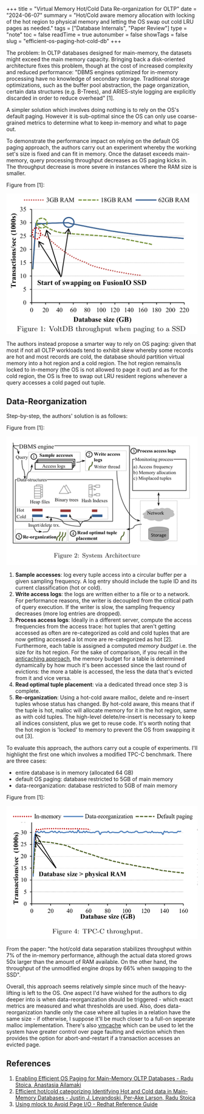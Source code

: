 +++
title = "Virtual Memory Hot/Cold Data Re-organization for OLTP"
date = "2024-06-07"
summary = "Hot/Cold aware memory allocation with locking of the hot region to physical memory and letting the OS swap out cold LRU pages as needed."
tags = ["Database Internals", "Paper Review"]
type = "note"
toc = false
readTime = true
autonumber = false
showTags = false
slug = "efficient-os-paging-hot-cold-db"
+++

The problem: In OLTP databases designed for main-memory, the datasets might
exceed the main memory capacity. Bringing back a disk-oriented architecture
fixes this problem, though at the cost of increased complexity and reduced
performance: "DBMS engines optimized for in-memory processing have no knowledge
of secondary storage. Traditional storage optimizations, such as the buffer pool
abstraction, the page organization, certain data structures (e.g. B-Trees), and
ARIES-style logging are explicitly discarded in order to reduce overhead" [1].

A simpler solution which involves doing nothing is to rely on the OS's default
paging. However it is sub-optimal since the OS can only use coarse-grained
metrics to determine what to keep in-memory and what to page out.

To demonstrate the performance impact on relying on the default OS paging
approach, the authors carry out an experiment whereby the working set's size is
fixed and can fit in memory. Once the dataset exceeds main-memory, query
processing throughput decreases as OS paging kicks in. The throughput decrease
is more severe in instances where the RAM size is smaller.

Figure from [1]:

![figure 1](images/figure_1.png)

The authors instead propose a smarter way to rely on OS paging: given that most
if not all OLTP workloads tend to exhibit skew whereby some records are hot and
most records are cold, the database should partition virtual memory into a hot
region and a cold region. The hot region remains/is locked to in-memory (the OS
is not allowed to page it out) and as for the cold region, the OS is free to
swap out LRU resident regions whenever a query accesses a cold paged out tuple.

## Data-Reorganization

Step-by-step, the authors' solution is as follows:

Figure from [1]:

![figure 2](images/figure_2_system_architecture.png)

1. **Sample accesses**: log every tuple access into a circular buffer per a
   given sampling frequency. A log entry should include the tuple ID and its
   current classification (hot or cold).
2. **Write access logs**: the logs are written either to a file or to a network.
   For performance reasons, the writer is decoupled from the critical path of
   query execution. If the writer is slow, the sampling frequency decreases
   (more log entries are dropped).
3. **Process access logs**: Ideally in a different server, compute the access
   frequencies from the access trace: hot tuples that aren't getting accessed as
   often are re-categorized as cold and cold tuples that are now getting
   accessed a lot more are re-categorized as hot [2]. Furthermore, each table is
   assigned a computed _memory budget_ i.e. the size for its hot region. For the
   sake of comparison, if you recall in the
   [anticaching approach](/notes/2024/anti-caching/), the memory budget for a
   table is determined dynamically by how much it's been accessed since the last
   round of evictions: the more a table is accessed, the less the data that's
   evicted from it and vice versa.
4. **Read optimal tuple placement**: via a dedicated thread once step 3 is
   complete.
5. **Re-organization**: Using a hot-cold aware malloc, delete and re-insert
   tuples whose status has changed. By hot-cold aware, this means that if the
   tuple is hot, malloc will allocate memory for it in the hot region, same as
   with cold tuples. The high-level delete/re-insert is necessary to keep all
   indices consistent, plus we get to reuse code. It's worth noting that the hot
   region is 'locked' to memory to prevent the OS from swapping it out [3].

To evaluate this approach, the authors carry out a couple of experiments. I'll
highlight the first one which involves a modified TPC-C benchmark. There are
three cases:

- entire database is in memory (allocated 64 GB)
- default OS paging: database restricted to 5GB of main memory
- data-reorganization: database restricted to 5GB of main memory

Figure from [1]:

![figure 4](images/figure_4.png)

From the paper: "the hot/cold data separation stabilizes throughput within 7% of
the in-memory performance, although the actual data stored grows 50x larger than
the amount of RAM available. On the other hand, the throughput of the unmodified
engine drops by 66% when swapping to the SSD".

Overall, this approach seems relatively simple since much of the heavy-lifting
is left to the OS. One aspect I'd have wished for the authors to dig deeper into
is when data-reorganization should be triggered - which exact metrics are
measured and what thresholds are used. Also, does data-reorganization handle
only the case where all tuples in a relation have the same size - if otherwise,
I suppose it'll be much closer to a full-on seperate malloc implementation.
There's also
[vmcache](https://www.cs.cit.tum.de/fileadmin/w00cfj/dis/_my_direct_uploads/vmcache.pdf)
which can be used to let the system have greater control over page faulting and
eviction which then provides the option for abort-and-restart if a transaction
accesses an evicted page.

## References

1. [Enabling Efficient OS Paging for Main-Memory OLTP Databases - Radu Stoica,
   Anastasia Ailamaki](https://dl.acm.org/doi/10.1145/2485278.2485285)
2. [Efficient hot/cold categorizing Identifying Hot and Cold data in Main-Memory
   Databases - Justin J. Levandoski, Per-Ake Larson, Radu Stoica](https://www.microsoft.com/en-us/research/wp-content/uploads/2013/04/ColdDataClassification-icde2013-cr.pdf)
3. [Using mlock to Avoid Page I/O - Redhat Reference Guide](https://access.redhat.com/documentation/en-us/red_hat_enterprise_linux_for_real_time/7/html/reference_guide/using_mlock_to_avoid_page_io)
